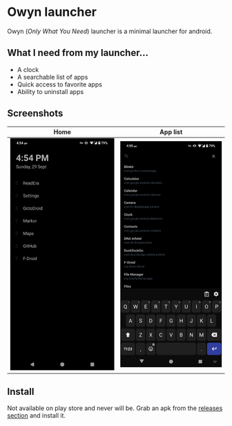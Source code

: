 # Owyn launcher
Owyn (_Only What You Need_) launcher is a minimal launcher for android.


## What I need from my launcher...
- A clock
- A searchable list of apps
- Quick access to favorite apps
- Ability to uninstall apps


## Screenshots
| Home | App list |
|------|----------|
| ![Screenshots](media/screenshot-home.png) | ![Screenshots](media/screenshot-apps.png) |


## Install
Not available on play store and never will be.
Grab an apk from the [releases section](https://github.com/phenax/owyn-launcher/releases) and install it.

